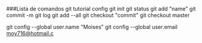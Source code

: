###Lista de comandos 
git tutorial config
git init 
git status 
git add "name"
git commit -m
git log 
git add --all
git checkout "commit"
git checkout master

git config --global user.name "Moises"
git config --global user.email moy716@hotmail.c